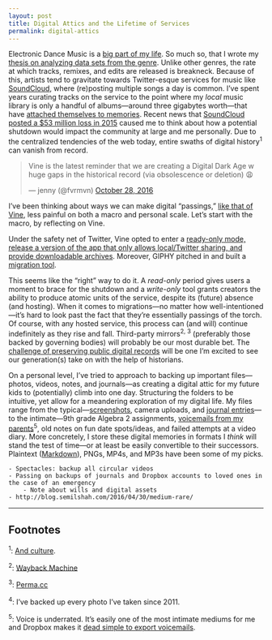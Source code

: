 ```yaml
---
layout: post
title: Digital Attics and the Lifetime of Services
permalink: digital-attics
---
```


Electronic Dance Music is a [big part of my life](http://www.seas.virginia.edu/pubs/unbound/spr14/singh.php). So much so, that I wrote my [thesis on analyzing data sets from the genre](https://www.youtube.com/watch?v=irAFO2rGvTg). Unlike other genres, the rate at which tracks, remixes, and edits are released is breakneck. Because of this, artists tend to gravitate towards Twitter-esque services for music like [SoundCloud](https://soundcloud.com/jasdev-singh), where (re)posting multiple songs a day is common. I’ve spent years curating tracks on the service to the point where my _local_ music library is only a handful of albums—around three gigabytes worth—that have [attached themselves to memories](https://twitter.com/jasdev/status/328698506397245440). Recent news that [SoundCloud posted a $53 million loss in 2015](http://mixmag.net/read/soundcloud-may-run-out-of-cash-after-suffering-a-51-22m-loss-in-2015-news) caused me to think about how a potential shutdown would impact the community at large and me personally. Due to the centralized tendencies of the web today, entire swaths of digital history<sup>1</sup> can vanish from record.

<blockquote class="twitter-tweet" data-lang="en"><p lang="en" dir="ltr">Vine is the latest reminder that we are creating a Digital Dark Age w huge gaps in the historical record (via obsolescence or deletion) 😩</p>&mdash; jenny (@fvrmvn) <a href="https://twitter.com/fvrmvn/status/791857105040908288">October 28, 2016</a></blockquote> <script async src="//platform.twitter.com/widgets.js" charset="utf-8"></script>

I’ve been thinking about ways we can make digital “passings,” [like that of Vine](https://medium.com/@vine/important-news-about-vine-909c5f4ae7a7#.2er2e8gxk), less painful on both a macro and personal scale. Let’s start with the macro, by reflecting on Vine.

Under the safety net of Twitter, Vine opted to enter a [ready-only mode, release a version of the app that only allows local/Twitter sharing, and provide downloadable archives](http://help.vine.co/post/152688513385/discontinuing-the-vine-app-faqs). Moreover, GIPHY pitched in and built a [migration tool](http://giphy.com/giphylovesvine).

This seems like the “right” way to do it. A _read-only_ period gives users a moment to brace for the shutdown and a _write-only_ tool grants creators the ability to produce atomic units of the service, despite its (future) absence (and hosting). When it comes to migrations—no matter how well-intentioned—it’s hard to look past the fact that they’re essentially passings of the torch. Of course, with any hosted service, this process can (and will) continue indefinitely as they rise and fall. Third-party mirrors<sup>2, 3</sup> (preferably those backed by governing bodies) will probably be our most durable bet. The [challenge of preserving public digital records](https://twitter.com/jack/status/814924317590962176) will be one I’m excited to see our generation(s) take on with the help of historians.

On a personal level, I’ve tried to approach to backing up important files—photos, videos, notes, and journals—as creating a digital attic for my future kids to (potentially) climb into one day. Structuring the folders to be intuitive, yet allow for a meandering exploration of my digital life. My files range from the typical—[screenshots](https://twitter.com/jasdev/status/705791847319347200), camera uploads, and [journal entries](/small-moments)—to the intimate—9th grade Algebra 2 assignments, [voicemails from my parents](https://twitter.com/maiab/status/751500059875782656)<sup>5</sup>, old notes on fun date spots/ideas, and failed attempts at a video diary. More concretely, I store these  digital memories in formats I _think_ will stand the test of time—or at least be easily convertible to their successors. Plaintext ([Markdown](https://twitter.com/jxxf/status/789275320696406016)), PNGs, MP4s, and MP3s have been some of my picks.


    - Spectacles: backup all circular videos
    - Passing on backups of journals and Dropbox accounts to loved ones in the case of an emergency
        - Note about wills and digital assets
    - http://blog.semilshah.com/2016/04/30/medium-rare/



---

## Footnotes
<sup>1</sup>: [And culture](http://www.vox.com/2016/10/28/13439450/vine-shutdown-loss-to-black-culture).

<sup>2</sup>: [Wayback Machine](https://en.wikipedia.org/wiki/Internet_Archive#Wayback_Machine)

<sup>3</sup>: [Perma.cc](https://perma.cc)

<sup>4</sup>: I’ve backed up every photo I’ve taken since 2011.

<sup>5</sup>: Voice is underrated. It’s easily one of the most intimate mediums for me and Dropbox makes it [dead simple to export voicemails](/public/images/dropbox-voicemail.jpg).